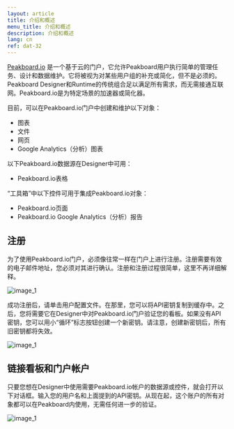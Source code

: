 ```yaml
---
layout: article
title: 介绍和概述
menu_title: 介绍和概述
description: 介绍和概述
lang: cn
ref: dat-32
---
```

[Peakboard.io](https://peakboard.io) 是一个基于云的门户，它允许Peakboard用户执行简单的管理任务、设计和数据维护。它将被视为对某些用户组的补充或简化，但不是必须的。Peakboard Designer和Runtime的传统组合足以满足所有需求，而无需接通互联网。Peakboard.io是为特定场景的加速器或简化器。

目前，可以在Peakboard.io门户中创建和维护以下对象：

* 图表
* 文件
* 网页
* Google Analytics（分析）图表

以下Peakboard.io数据源在Designer中可用：

 * Peakboard.io表格

“工具箱”中以下控件可用于集成Peakboard.io对象：

* Peakboard.io页面
* Peakboard.io Google Analytics（分析）报告

## 注册

为了使用Peakboard.io门户，必须像往常一样在门户上进行注册。注册需要有效的电子邮件地址，您必须对其进行确认。注册和注册过程很简单，这里不再详细解释。

![image_1](/assets/images/peakboard-io/intro/peakboardio_01.png)


成功注册后，请单击用户配置文件。在那里，您可以将API密钥复制到缓存中。之后，您将需要它在Designer中对Peakboard.io门户验证您的看板。如果没有API密钥，您可以用小“循环”标志按钮创建一个新密钥。请注意，创建新密钥后，所有旧密钥都将失效。

![image_1](/assets/images/peakboard-io/intro/peakboardio_02.png)

## 链接看板和门户帐户


只要您想在Designer中使用需要Peakboard.io帐户的数据源或控件，就会打开以下对话框。输入您的用户名和上面提到的API密钥。从现在起，这个账户的所有对象都可以在Peakboard内使用，无需任何进一步的验证。

![image_1](/assets/images/peakboard-io/intro/peakboardio_03.png)
